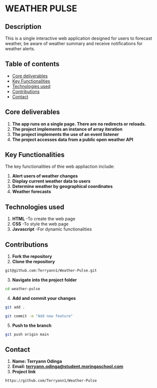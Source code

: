 # WEATHER PULSE
## Description
This is a single interactive web application designed for users to forecast weather, be aware of weather summary and receive notifications for weather alerts.
## Table of contents
- [Core deliverables](#core-delivearbles)
- [Key Functionalities](#key-functionalities)
- [Technologies used](#technologies-used)
- [Contributions](#contributions)
- [Contact](#contact)

## Core deliverables
1. **The app runs on a single page. There are no redirects or reloads.**
2. **The project implements an instance of array iteration**
3. **The project implements the use of an event listener**
4. **The project accesses data from a public open weather API**

## Key Functionalities
The key functionalities of thie web appliaction include:
1. **Alert users of weather changes**
2. **Display current weather data to users**
3. **Determine weather by geographical coordinates**
4. **Weather forecasts**

## Technologies used
1. **HTML** -To create the web page
2. **CSS** -To style the web page
3. **Javascript** -For dynamic functionalities
## Contributions
1. **Fork the repository**
2. **Clone the repository**
```bash
git@github.com:Terryann1/Weather-Pulse.git
```
3. **Navigate into the project folder**
```bash
cd weather-pulse
```
4. **Add and commit your changes**
```bash
git add .
```
```bash
git commit -m "Add new feature"
```
5. **Push to the branch**
```bash
git push origin main
```
## Contact
1. **Name: Terryann Odinga**
2. **Email: terryann.odinga@student.moringaschool.com**
3. **Project link**
```bash
https://github.com/Terryann1/Weather-Pulse
```


